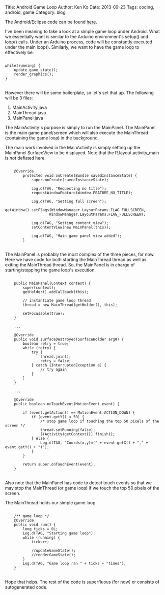 Title: Android Game Loop
Author: Ken Ko
Date: 2013-09-23
Tags: coding, android, game
Category: blog

The Android/Eclipse code can be found [here](https://github.com/ko/breakout-island/tree/v0.1).

I've been meaning to take a look at a simple game loop under Android. 
What we essentially want is similar to the Arduino environment's
setup() and loop() calls. Under an Arduino process, code will
be constantly executed under the main loop(). Similarly, we want to
have the game loop to effectively be:

<pre>
<code>
while(running) {
    update_game_state();
    render_graphics();
}
</code>
</pre>

However there will be some boilerplate, so let's set that up. The
following will be 3 files: 

1. MainActivity.java
2. MainThread.java
3. MainPanel.java

The MainActivity's purpose is simply to run the MainPanel.
The MainPanel is the main game panel/screen which will also execute
the MainThread (containing the game loop) in the background.

The main work involved in the MainActivity is simply setting up
the MainPanel SurfaceView to be displayed. Note that the 
R.layout.activity_main is *not* deflated here.

<pre>
<code>
    @Override
        protected void onCreate(Bundle savedInstanceState) {
            super.onCreate(savedInstanceState);

            Log.d(TAG, "Requesting no title");
            requestWindowFeature(Window.FEATURE_NO_TITLE);

            Log.d(TAG, "Setting full screen");
            getWindow().setFlags(WindowManager.LayoutParams.FLAG_FULLSCREEN, 
                    WindowManager.LayoutParams.FLAG_FULLSCREEN);

            Log.d(TAG, "Setting content view");
            setContentView(new MainPanel(this));

            Log.d(TAG, "Main game panel view added");
        }
</code>
</pre>

The MainPanel is probably the most complex of the three pieces,
for now. Here we have code for both starting the MainThread thread
as well as exiting the MainThread thread. So, the MainPanel is
in charge of starting/stopping the game loop's execution.

<pre>
<code>
    public MainPanel(Context context) {
        super(context);
        getHolder().addCallback(this);

        // instantiate game loop thread
        thread = new MainThread(getHolder(), this);

        setFocusable(true);
    }
    
    ...

    @Override
    public void surfaceDestroyed(SurfaceHolder arg0) {
        boolean retry = true;
        while (retry) {
            try {
                thread.join();
                retry = false;
            } catch (InterruptedException e) {
                // try again
            }
        }
    }

    ...

    @Override
    public boolean onTouchEvent(MotionEvent event) {

        if (event.getAction() == MotionEvent.ACTION_DOWN) {
            if (event.getY() < 50) {
                /* stop game loop if touching the top 50 pixels of the screen */
                thread.setRunning(false);
                ((Activity)getContext()).finish();
            } else {
                Log.d(TAG, "Coords(x,y)=(" + event.getX() + "," + event.getY() + ")");
            }
        }

        return super.onTouchEvent(event);
    }
</code>
</pre>

Also note that the MainPanel has code to detect touch events so that
we may stop the MainThread (or game loop) if we touch the top 50 pixels
of the screen. 

The MainThread holds our simple game loop.

<pre>
<code>
    /** game loop */
    @Override
    public void run() {
        long ticks = 0L;
        Log.d(TAG, "Starting game loop");
        while (running) {
            ticks++;

            //updateGameState();
            //renderGameState();
        }
        Log.d(TAG, "Game loop ran " + ticks + "times");
    }
</code>
</pre>

Hope that helps. The rest of the code is superfluous (for now) or 
consists of autogenerated code.

